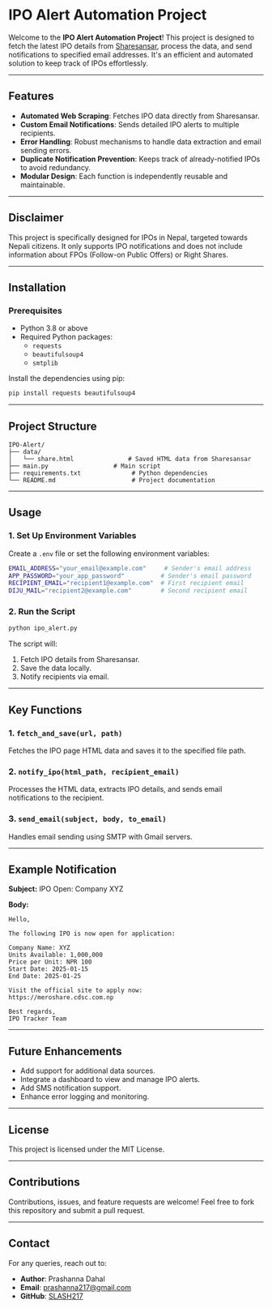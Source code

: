 # IPO Alert Automation Project

Welcome to the **IPO Alert Automation Project**! This project is designed to fetch the latest IPO details from [Sharesansar](https://www.sharesansar.com), process the data, and send notifications to specified email addresses. It's an efficient and automated solution to keep track of IPOs effortlessly.

---

## Features

- **Automated Web Scraping**: Fetches IPO data directly from Sharesansar.
- **Custom Email Notifications**: Sends detailed IPO alerts to multiple recipients.
- **Error Handling**: Robust mechanisms to handle data extraction and email sending errors.
- **Duplicate Notification Prevention**: Keeps track of already-notified IPOs to avoid redundancy.
- **Modular Design**: Each function is independently reusable and maintainable.

---

## Disclaimer
This project is specifically designed for IPOs in Nepal, targeted towards Nepali citizens. It only supports IPO notifications and does not include information about FPOs (Follow-on Public Offers) or Right Shares.

---

## Installation

### Prerequisites
- Python 3.8 or above
- Required Python packages:
  - `requests`
  - `beautifulsoup4`
  - `smtplib`

Install the dependencies using pip:
```bash
pip install requests beautifulsoup4
```

---

## Project Structure

```
IPO-Alert/
├── data/
│   └── share.html               # Saved HTML data from Sharesansar
├── main.py                  # Main script
├── requirements.txt              # Python dependencies
└── README.md                     # Project documentation
```

---

## Usage

### 1. Set Up Environment Variables
Create a `.env` file or set the following environment variables:

```bash
EMAIL_ADDRESS="your_email@example.com"     # Sender's email address
APP_PASSWORD="your_app_password"          # Sender's email password
RECIPIENT_EMAIL="recipient1@example.com"  # First recipient email
DIJU_MAIL="recipient2@example.com"        # Second recipient email
```

### 2. Run the Script

```bash
python ipo_alert.py
```

The script will:
1. Fetch IPO details from Sharesansar.
2. Save the data locally.
3. Notify recipients via email.

---

## Key Functions

### 1. `fetch_and_save(url, path)`
Fetches the IPO page HTML data and saves it to the specified file path.

### 2. `notify_ipo(html_path, recipient_email)`
Processes the HTML data, extracts IPO details, and sends email notifications to the recipient.

### 3. `send_email(subject, body, to_email)`
Handles email sending using SMTP with Gmail servers.

---

## Example Notification

**Subject:** IPO Open: Company XYZ

**Body:**
```
Hello,

The following IPO is now open for application:

Company Name: XYZ
Units Available: 1,000,000
Price per Unit: NPR 100
Start Date: 2025-01-15
End Date: 2025-01-25

Visit the official site to apply now:
https://meroshare.cdsc.com.np

Best regards,
IPO Tracker Team
```

---

## Future Enhancements

- Add support for additional data sources.
- Integrate a dashboard to view and manage IPO alerts.
- Add SMS notification support.
- Enhance error logging and monitoring.

---

## License
This project is licensed under the MIT License.

---

## Contributions
Contributions, issues, and feature requests are welcome! Feel free to fork this repository and submit a pull request.

---

## Contact
For any queries, reach out to:
- **Author**: Prashanna Dahal
- **Email**: prashanna217@gmail.com
- **GitHub**: [SLASH217](https://github.com/SLASH217)
